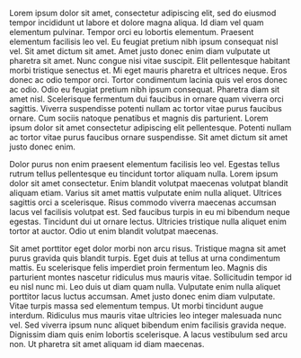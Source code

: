 Lorem ipsum dolor sit amet, consectetur adipiscing elit, sed do eiusmod tempor incididunt ut labore et dolore magna aliqua. Id diam vel quam elementum pulvinar. Tempor orci eu lobortis elementum. Praesent elementum facilisis leo vel. Eu feugiat pretium nibh ipsum consequat nisl vel. Sit amet dictum sit amet. Amet justo donec enim diam vulputate ut pharetra sit amet. Nunc congue nisi vitae suscipit. Elit pellentesque habitant morbi tristique senectus et. Mi eget mauris pharetra et ultrices neque. Eros donec ac odio tempor orci. Tortor condimentum lacinia quis vel eros donec ac odio. Odio eu feugiat pretium nibh ipsum consequat. Pharetra diam sit amet nisl. Scelerisque fermentum dui faucibus in ornare quam viverra orci sagittis. Viverra suspendisse potenti nullam ac tortor vitae purus faucibus ornare. Cum sociis natoque penatibus et magnis dis parturient. Lorem ipsum dolor sit amet consectetur adipiscing elit pellentesque. Potenti nullam ac tortor vitae purus faucibus ornare suspendisse. Sit amet dictum sit amet justo donec enim.

Dolor purus non enim praesent elementum facilisis leo vel. Egestas tellus rutrum tellus pellentesque eu tincidunt tortor aliquam nulla. Lorem ipsum dolor sit amet consectetur. Enim blandit volutpat maecenas volutpat blandit aliquam etiam. Varius sit amet mattis vulputate enim nulla aliquet. Ultrices sagittis orci a scelerisque. Risus commodo viverra maecenas accumsan lacus vel facilisis volutpat est. Sed faucibus turpis in eu mi bibendum neque egestas. Tincidunt dui ut ornare lectus. Ultricies tristique nulla aliquet enim tortor at auctor. Odio ut enim blandit volutpat maecenas.

Sit amet porttitor eget dolor morbi non arcu risus. Tristique magna sit amet purus gravida quis blandit turpis. Eget duis at tellus at urna condimentum mattis. Eu scelerisque felis imperdiet proin fermentum leo. Magnis dis parturient montes nascetur ridiculus mus mauris vitae. Sollicitudin tempor id eu nisl nunc mi. Leo duis ut diam quam nulla. Vulputate enim nulla aliquet porttitor lacus luctus accumsan. Amet justo donec enim diam vulputate. Vitae turpis massa sed elementum tempus. Ut morbi tincidunt augue interdum. Ridiculus mus mauris vitae ultricies leo integer malesuada nunc vel. Sed viverra ipsum nunc aliquet bibendum enim facilisis gravida neque. Dignissim diam quis enim lobortis scelerisque. A lacus vestibulum sed arcu non. Ut pharetra sit amet aliquam id diam maecenas.